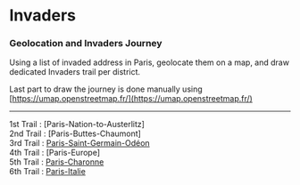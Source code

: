 # Invaders
### Geolocation and Invaders Journey 

Using a list of invaded address in Paris, geolocate them on a map, and draw dedicated Invaders trail per district.

Last part to draw the journey is done manually using [https://umap.openstreetmap.fr/](https://umap.openstreetmap.fr/)  

---


1st Trail : [Paris-Nation-to-Austerlitz]   
2nd Trail : [Paris-Buttes-Chaumont]  
3rd Trail : [Paris-Saint-Germain-Odéon](https://umap.openstreetmap.fr/fr/map/rando-invaders-003_231138#15/48.8557/2.3375)  
4th Trail : [Paris-Europe]   
5th Trail : [Paris-Charonne](https://umap.openstreetmap.fr/fr/map/rando-invader-005_231133#15/48.8583/2.4046)   
6th Trail : [Paris-Italie](https://umap.openstreetmap.fr/fr/map/rando_invaders_6_251826)  

